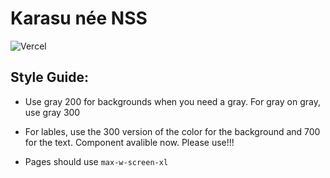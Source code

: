 # Karasu née NSS

![Vercel](https://therealsujitk-vercel-badge.vercel.app/?app=karasu)

## Style Guide:

- Use gray 200 for backgrounds when you need a gray. For gray on gray, use gray 300

- For lables, use the 300 version of the color for the background and 700 for the text. Component avalible now. Please use!!!

- Pages should use `max-w-screen-xl`
